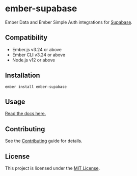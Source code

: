 ember-supabase
==============================================================================

Ember Data and Ember Simple Auth integrations for [Supabase](https://supabase.com/).


Compatibility
------------------------------------------------------------------------------

* Ember.js v3.24 or above
* Ember CLI v3.24 or above
* Node.js v12 or above


Installation
------------------------------------------------------------------------------

```
ember install ember-supabase
```


Usage
------------------------------------------------------------------------------

[Read the docs here.](docs/getting-started.md)


Contributing
------------------------------------------------------------------------------

See the [Contributing](CONTRIBUTING.md) guide for details.


License
------------------------------------------------------------------------------

This project is licensed under the [MIT License](LICENSE.md).

